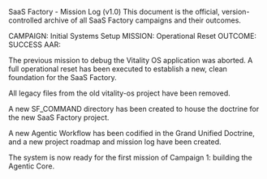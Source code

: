 SaaS Factory - Mission Log (v1.0)
This document is the official, version-controlled archive of all SaaS Factory campaigns and their outcomes.

CAMPAIGN: Initial Systems Setup
MISSION: Operational Reset
OUTCOME: SUCCESS
AAR:

The previous mission to debug the Vitality OS application was aborted. A full operational reset has been executed to establish a new, clean foundation for the SaaS Factory.

All legacy files from the old vitality-os project have been removed.

A new SF_COMMAND directory has been created to house the doctrine for the new SaaS Factory project.

A new Agentic Workflow has been codified in the Grand Unified Doctrine, and a new project roadmap and mission log have been created.

The system is now ready for the first mission of Campaign 1: building the Agentic Core.